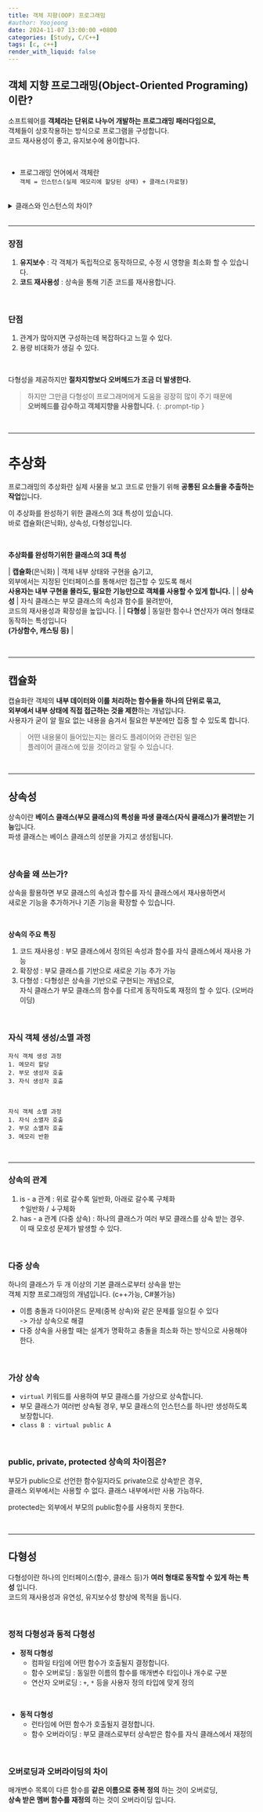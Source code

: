 ```yaml
---
title: 객체 지향(OOP) 프로그래밍
#author: Yoojeong
date: 2024-11-07 13:00:00 +0800
categories: [Study, C/C++]
tags: [c, c++]
render_with_liquid: false
---
```


## 객체 지향 프로그래밍(Object-Oriented Programing) 이란?  
소프트웨어를 **객체라는 단위로 나누어 개발하는 프로그래밍 패러다임으로,**  
객체들이 상호작용하는 방식으로 프로그램을 구성합니다.  
코드 재사용성이 좋고, 유지보수에 용이합니다.

<br>

* 프로그래밍 언어에서 객체란  
    `객체 = 인스턴스(실제 메모리에 할당된 상태) + 클래스(자료형)`  

<br>

<details>
  <summary>클래스와 인스턴스의 차이?</summary>
  <div style="margin-left: 1.5em;">
    <p>클래스는 객체를 생성하기 위한 <strong>설계도</strong>, 인스턴스는 그 설계도로부터 생성된 <strong>실제 객체</strong> 입니다.</p>
    <ul>
      <li>클래스 자체는 메모리에 할당되지 않지만 인스턴스는 메모리에 할당됩니다.</li>
      <li>하나의 클래스는 여러 개의 인스턴스를 가질 수 있습니다.</li>
    </ul>
  </div>
</details>


<br>

---

### 장점
1. **유지보수** 
    : 각 객체가 독립적으로 동작하므로, 수정 시 영향을 최소화 할 수 있습니다.
2. **코드 재사용성**
    : 상속을 통해 기존 코드를 재사용합니다.


<br>

### 단점
1. 관계가 많아지면 구성하는데 복잡하다고 느낄 수 있다.
2. 용량 비대화가 생길 수 있다.

<br>

다형성을 제공하지만 **절차지향보다 오버헤드가 조금 더 발생한다.**

> 하지만 그만큼 다형성이 프로그래머에게 도움을 굉장히 많이 주기 때문에  
**오버헤드를 감수하고 객체지향을 사용합니다.**
{: .prompt-tip }



<br>

---

# 추상화
프로그래밍의 추상화란 실제 사물을 보고 코드로 만들기 위해 **공통된 요소들을 추출하는 작업**입니다.  

이 추상화를 완성하기 위한 클래스의 3대 특성이 있습니다.  
바로 캡슐화(은닉화), 상속성, 다형성입니다.

<br>

**추상화를 완성하기위한 클래스의 3대 특성**

| **캡슐화**(은닉화) | 객체 내부 상태와 구현을 숨기고, <br> 외부에서는 지정된 인터페이스를 통해서만 접근할 수 있도록 해서 <br>**사용자는 내부 구현을 몰라도, 필요한 기능만으로 객체를 사용할 수 있게 합니다.** | 
| **상속성**         | 자식 클래스는 부모 클래스의 속성과 함수를 물려받아, <br> 코드의 재사용성과 확장성을 높입니다.     | 
| **다형성**         | 동일한 함수나 연산자가 여러 형태로 동작하는 특성입니다 <br> **(가상함수, 캐스팅 등)**  | 




<br>

---

## 캡슐화
캡슐화란 객체의 **내부 데이터와 이를 처리하는 함수들을 하나의 단위로 묶고,**  
**외부에서 내부 상태에 직접 접근하는 것을 제한**하는 개념입니다.  
사용자가 굳이 알 필요 없는 내용을 숨겨서 필요한 부분에만 집중 할 수 있도록 합니다.


> 어떤 내용물이 들어있는지는 몰라도 플레이어와 관련된 일은  
 플레이어 클래스에 있을 것이라고 알릴 수 있습니다.


<br>

---

## 상속성
상속이란 **베이스 클래스(부모 클래스)의 특성을 파생 클래스(자식 클래스)가 물려받는 기능**입니다.  
파생 클래스는 베이스 클래스의 성분을 가지고 생성됩니다.  

<br>

### 상속을 왜 쓰는가?
상속을 활용하면 부모 클래스의 속성과 함수를 자식 클래스에서 재사용하면서  
새로운 기능을 추가하거나 기존 기능을 확장할 수 있습니다.

<br>

**상속의 주요 특징**
1. 코드 재사용성
    : 부모 클래스에서 정의된 속성과 함수를 자식 클래스에서 재사용 가능
2. 확장성
    : 부모 클래스를 기반으로 새로운 기능 추가 가능
3. 다형성
    : 다형성은 상속을 기반으로 구현되는 개념으로,  
    자식 클래스가 부모 클래스의 함수를 다르게 동작하도록 재정의 할 수 있다. (오버라이딩)


<br>


### 자식 객체 생성/소멸 과정

```
자식 객체 생성 과정
1. 메모리 할당
2. 부모 생성자 호출
3. 자식 생성자 호출
```

<br>

```
자식 객체 소멸 과정
1. 자식 소멸자 호출
2. 부모 소멸자 호출
3. 메모리 반환
```

<br>

---

### 상속의 관계
1. is - a 관계
    : 위로 갈수록 일반화, 아래로 갈수록 구체화  
    ↑일반화 / ↓구체화
2. has - a 관계 (다중 상속)
    : 하나의 클래스가 여러 부모 클래스를 상속 받는 경우.  
        이 때 모호성 문제가 발생할 수 있다.

<br>

### 다중 상속 
하나의 클래스가 두 개 이상의 기본 클래스로부터 상속을 받는  
객체 지향 프로그래밍의 개념입니다. (c++가능, C#불가능)  

* 이름 충돌과 다이아몬드 문제(중복 상속)와 같은 문제를 일으킬 수 있다  
    -> 가상 상속으로 해결
* 다중 상속을 사용할 때는 설계가 명확하고 충돌을 최소화 하는 방식으로 사용해야 한다.


<br>

### 가상 상속 
* `virtual` 키워드를 사용하여 부모 클래스를 가상으로 상속합니다.
* 부모 클래스가 여러번 상속될 경우, 부모 클래스의 인스턴스를 하나만 생성하도록 보장합니다.
* `class B : virtual public A`

<br>

### public, private, protected 상속의 차이점은?
부모가 public으로 선언한 함수일지라도 private으로 상속받은 경우,  
클래스 외부에서는 사용할 수 없다. 클래스 내부에서만 사용 가능하다.  

protected는 외부에서 부모의 public함수를 사용하지 못한다.

<br>

---

## 다형성
다형성이란 하나의 인터페이스(함수, 클래스 등)가 **여러 형태로 동작할 수 있게 하는 특성** 입니다.  
코드의 재사용성과 유연성, 유지보수성 향상에 목적을 둡니다.  

<br>

### 정적 다형성과 동적 다형성

- **정적 다형성**
  - 컴파일 타임에 어떤 함수가 호출될지 결정합니다.
  - 함수 오버로딩 : 동일한 이름의 함수를 매개변수 타입이나 개수로 구분
  - 연산자 오버로딩 : `+`, `*` 등을 사용자 정의 타입에 맞게 정의

<br>

- **동적 다형성**
  - 런타임에 어떤 함수가 호출될지 결정합니다.
  - 함수 오버라이딩 : 부모 클래스로부터 상속받은 함수를 자식 클래스에서 재정의

<br>

### 오버로딩과 오버라이딩의 차이
매개변수 목록이 다른 함수를 **같은 이름으로 중복 정의** 하는 것이 오버로딩,  
**상속 받은 멤버 함수를 재정의** 하는 것이 오버라이딩 입니다.
